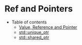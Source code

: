 # Ref and Pointers

- Table of contents
    - [Value, Reference and Pointer](1_value-ref-and-pointer.md)
    - [std::unique_ptr](2_unique-ptr.md)
    - [std::shared_ptr](3_shared-ptr.md)
